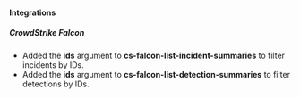 
#### Integrations
##### CrowdStrike Falcon
- Added the **ids** argument to **cs-falcon-list-incident-summaries** to filter incidents by IDs.
- Added the **ids** argument to **cs-falcon-list-detection-summaries** to filter detections by IDs.
